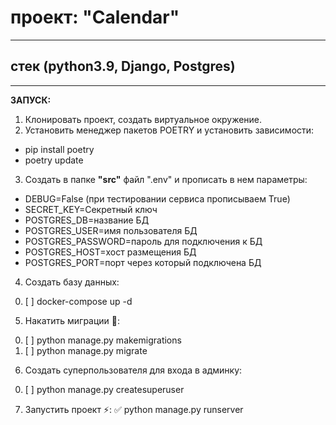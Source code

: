 # проект: "Calendar"
___
## стек (python3.9, Django, Postgres)
___
**ЗАПУСК:**
1) Клонировать проект, создать виртуальное окружение.
2) Установить менеджер пакетов POETRY и установить зависимости:
- pip install poetry
- poetry update
3) Создать в папке **"src"** файл ".env" и прописать в нем параметры:
+ DEBUG=False (при тестировании сервиса прописываем True)
+ SECRET_KEY=Секретный ключ
+ POSTGRES_DB=название БД
+ POSTGRES_USER=имя пользователя БД
+ POSTGRES_PASSWORD=пароль для подключения к БД
+ POSTGRES_HOST=хост размещения БД
+ POSTGRES_PORT=порт через который подключена БД

4) Создать базу данных:
0. [ ] docker-compose up -d

5) Накатить миграции :beers::
0. [ ] python manage.py makemigrations
1. [ ] python manage.py migrate

6) Создать суперпользователя для входа в админку:
0. [ ] python manage.py createsuperuser

7) Запустить проект :zap::
:white_check_mark: python manage.py runserver
